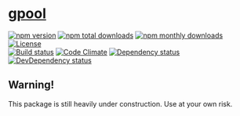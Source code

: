# [gpool](https://www.npmjs.com/package/gpool)

[![npm version](https://img.shields.io/npm/v/gpool.svg?style=flat-square)](https://www.npmjs.com/package/gpool)
[![npm total downloads](https://img.shields.io/npm/dt/gpool.svg?style=flat-square)](https://www.npmjs.com/package/gpool)
[![npm monthly downloads](https://img.shields.io/npm/dm/gpool.svg?style=flat-square)](https://www.npmjs.com/package/gpool)
[![License](https://img.shields.io/npm/l/gpool.svg?style=flat-square)](http://opensource.org/licenses/ISC)  
[![Build status](https://img.shields.io/travis/vidr-group/gpool/master.svg?style=flat-square)](https://travis-ci.org/vidr-group/gpool)
[![Code Climate](https://img.shields.io/codeclimate/github/vidr-group/gpool.svg?style=flat-square)](https://codeclimate.com/github/vidr-group/gpool)
[![Dependency status](https://img.shields.io/david/vidr-group/gpool.svg?style=flat-square)](https://david-dm.org/vidr-group/gpool)
[![DevDependency status](https://img.shields.io/david/dev/vidr-group/gpool.svg?style=flat-square)](https://david-dm.org/vidr-group/gpool#info=devDependencies)

## Warning!
This package is still heavily under construction. Use at your own risk.